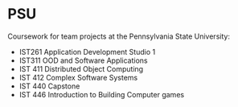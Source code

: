 # PSU

Coursework for team projects at the Pennsylvania State University:
<ul>
	<li>IST261 Application Development Studio 1</li>
	<li>IST311 OOD and Software Applications</li>
	<li>IST 411 Distributed Object Computing</li>
	<li>IST 412 Complex Software Systems</li>
	<li>IST 440 Capstone</li>
	<li>IST 446 Introduction to Building Computer games</li>
</ul>

